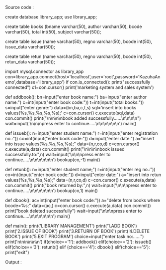Source code :

create database library_app;
use library_app;

create table books
(bname varchar(50),
 author varchar(50),
 bcode varchar(50),
 total int(50),
 subject varchar(50));

create table issue
(name varchar(50),
 regno varchar(50),
 bcode int(50),
 issue_data varchar(50));

create table retun
(name varchar(50),
 regno varchar(50),
 bcode int(50),
 retun_data varchar(50));

import mysql.connector as library_app
con=library_app.connect(host='localhost',user='root',password='KazuhaAnemo',database='library_app')
if con.is_connected():
    print("successfully connected")
c1=con.cursor()
print('marketing system and sales system')

def addbook():
    bn=input("enter book name:")
    ba=input("enter author name:")
    c=int(input("enter book code:"))
    t=int(input("total books:"))
    s=input("enter genre:")
    data=(bn,ba,c,t,s)
    sql='insert into books values(%s,%s,%s,%s,%s);'
    c=con.cursor()
    c.execute(sql,data)
    con.commit()
    print("\n\n\n\nbook added successfully......\n\n\n\n")
    wait=input('\n\n\npress enter to continue.....\n\n\n\n\n\n')
    main()

def issueb():
        n=input("enter student name:")
        r=int(input("enter registration no.:"))
        co=int(input("enter book code:"))
        d=input("enter date:")
        a="insert into issue values(%s,%s,%s,%s);"
        data=(n,r,co,d)
        c=con.cursor()
        c.execute(a,data)
        con.commit()
        print("\n\n\n\nbook issued successfully.to:",n)
        wait=input('\n\n\npress enter to continue.....\n\n\n\n\n\n')
        bookup(co,-1)
        main()

def retunb():
    n=input("enter student name;")
    r=int(input("enter reg no.:"))
    co=int(input("enter book code:"))
    d=input("enter date:")
    a="insert into retun values(%s,%s,%s,%s);"
    data=(n,r,co,d)
    c=con.cursor()
    c.execute(a,data)
    con.commit()
    print("book returned by:",n)
    wait=input('\n\n\npress enter to continue.....\n\n\n\n\n\n')
    bookup(co,1)
    main()



def dbook():
    ac=int(input("enter book code:"))
    a="delete from books where bcode=%s;"
    data=(ac,)
    c=con.cursor()
    c.execute(a,data)
    con.commit()
    print("book deleted successfully")
    wait=input('\n\n\npress enter to continue.....\n\n\n\n\n\n')
    main()




def main():
    print('LIBRARY MANAGEMENT')
    print('1.ADD BOOK')
    print('2.ISSUE OF BOOK')
    print('3.RETURN OF BOOK')
    print('4.DELETE BOOK')
    print('5.EXIT PROGRAM')
choice=input("enter task no:......")
print('n\n\n\n\n\n')
if(choice=='1'):
    addbook()
elif(choice=='2'):
    issueb()
elif(choice=='3'):
    retunb()
elif (choice=='4'):
    dbook()
elif(choice=='5'):
    print("exit")

Output :
 
 

 
 
 






 
 

